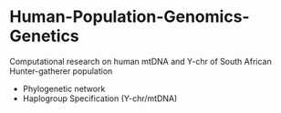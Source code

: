 # Human-Population-Genomics-Genetics
Computational research on human mtDNA and Y-chr of South African Hunter-gatherer population
- Phylogenetic network
- Haplogroup Specification (Y-chr/mtDNA)
